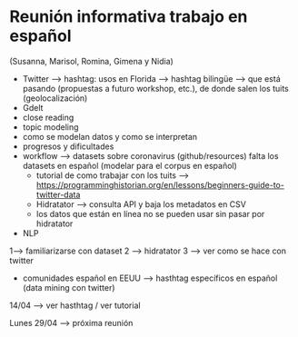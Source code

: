 # Reunión informativa trabajo en español

(Susanna, Marisol, Romina, Gimena y Nidia)

* Twitter --> hashtag: usos en Florida --> hashtag bilingüe --> que está pasando (propuestas a futuro workshop, etc.), de donde salen los tuits (geolocalización)
* Gdelt
* close reading
* topic modeling
* como se modelan datos y como se interpretan
* progresos y dificultades
* workflow --> datasets sobre coronavirus (github/resources) falta los datasets en español (modelar para el corpus en español)
	- tutorial de como trabajar con los tuits --> <https://programminghistorian.org/en/lessons/beginners-guide-to-twitter-data>
	- Hidratator --> consulta API y baja los metadatos en CSV
	- los datos que están en línea no se pueden usar sin pasar por hidratator
* NLP 

1--> familiarizarse con dataset
2 --> hidratator
3 --> ver como se hace con twitter

* comunidades español en EEUU --> hasthtag específicos en español (data mining con twitter) 

14/04 --> ver hasthtag  / ver tutorial 

Lunes 29/04 --> próxima reunión  
